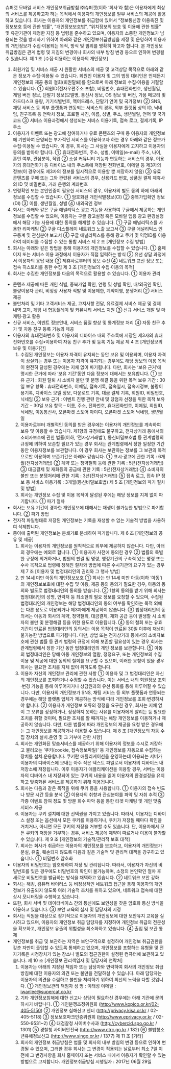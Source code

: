 슈퍼캣 모바일 서비스 개인정보취급방침
    ㈜슈퍼캣(이하 ‘회사’라 함)은 이용자에게 최상의 서비스를 제공하고자 하는 목적에서 이용자의 개인정보를 일부 서비스의 제공에 활용하고 있습니다.
  회사는 이용자의 개인정보를 취급함에 있어서 “정보통신망 이용촉진 및 정보보호 등에 관한 법률”, “개인정보보호법”, “위치정보의 보호 및 이용에 관한 법률” 및 유관기관이 제정한 지침 등 법령을 준수하고 있으며, 이용자의 소중한 개인정보가 남용되는 것을 방지하기 위하여 아래와 같은 개인정보취급방침을 제정 및 운영하여 이용자의 개인정보가 수집·이용되는 목적, 방식 및 범위를 명확히 하고자 합니다.
  본 개인정보취급방침은 관계 법령 및 지침의 변경이나 회사의 내부 방침 변경 등으로 인하여 변경될 수 있습니다.
  제 1 조 [수집·이용하는 이용자의 개인정보]
  1. 회원가입 및 서비스 제공 시 원활한 서비스의 제공 및 고객상담 목적으로 아래와 같은 정보가 수집·이용될 수 있습니다. 회원인 이용자 및 그의 법정 대리인은 언제든지 개인정보의 제공 동의 철회(회원탈퇴)를 함으로써 아래 정보의 수집·이용을 거절할 수 있습니다.
① 회원ID(전자우편주소 포함), 비밀번호, 휴대전화번호, 생년월일, 게임 버전 정보, 단말기 정보(모델명, 통신사 정보, OS 정보 및 버전, 가용 메모리 및 하드디스크 용량, 기기식별번호, 맥어드레스, 단말기 언어 및 국가정보)
② SNS, 채팅 서비스 등 외부 플랫폼과 연동되는 서비스의 경우, 외부 플랫폼 상의 ID, 닉네임, 친구목록 등 연락처 정보, 프로필 사진, 이름, 성별, 주소, 생년월일, 언어 및 국가코드
③ 서비스 이용과정에서 생성되는 서비스 이용기록, 접속 로그, 결제기록, IP주소
  2. 이용자가 이벤트 또는 광고에 참여하거나 유료 콘텐츠의 구매 등 이용자의 개인정보에 기반하여 운영되는 부가적인 서비스를 이용하고자 하는 경우 아래와 같은 정보가 수집·이용될 수 있습니다. 이 경우, 회사는 그 사실을 이용자에게 고지하고 이용자의 동의를 받아야 합니다.
① 휴대전화번호, 주소, 성별, 이메일(e-mail) 주소, 나이, 혼인 여부, 관심분야, 직업
② 소셜 커뮤니티 기능과 연동하는 서비스의 경우, 이용자의 휴대전화기 등 디바이스 내의 주소록에 저장된 전화번호, 이메일 등 제3자의 정보(이 경우에도 제3자의 정보를 일시적으로 이용할 뿐 저장하지 않음)
③ 유료 콘텐츠를 구매 또는 그와 관련된 서비스의 경우, 신용카드 번호, 상품권 결제 제휴사의 ID 및 비밀번호, 거래 은행의 계좌번호
  3. 연령확인 또는 본인인증이 필요한 서비스의 경우, 이용자의 별도 동의 하에 아래의 정보를 수집할 수 있습니다.
① 암호화된 개인식별정보(CI)
② 중복가입확인 정보(DI)
③ 이름, 생년월일, 성별
④ 내외국인 정보
  4. 회사는 아래와 같은 구글 애널리틱스 광고 기능을 사용하여 구글에서 제공하는 개인정보를 수집할 수 있으며, 이용자는 구글 광고설정 혹은 모바일 앱용 광고 환경설정에서 해당 기능 사용에 대한 동의를 해제할 수 있습니다.
① 구글 애널리틱스를 사용한 리마케팅
② 구글 디스플레이 네트워크 노출 보고서
③ 구글 애널리틱스 인구통계 및 관심분야 보고서
④ 구글 애널리틱스를 통해 광고 쿠키 및 익명ID를 이용하여 데이터를 수집할 수 있는 통합 서비스
  제 2 조 [개인정보 수집 방법]
  1. 회사는 아래와 같은 방법을 통해 이용자의 개인정보를 수집할 수 있습니다.
① 홈페이지 또는 서비스 이용 과정에서 이용자가 직접 입력하는 방식
② 유선 상담 과정에서 이용자의 응답 내용
③ 제휴사로부터의 정보 수신
④ 네트워크 교신 정보 또는 접속 히스토리를 통한 수집
  제 3 조 [개인정보의 수집·이용의 목적]
  1. 회사는 수집한 개인정보를 다음의 목적으로 활용할 수 있습니다.
① 이용자 관리
- 콘텐츠 제공에 따른 개인 식별, 중복가입 확인, 연령 및 성별 확인, 내/외국인 확인, 불량이용자 관리, 비정상 사용자 적발 및 이용제한, 계약이행, 분쟁처리
② 서비스 제공
- 불만처리 및 기타 고객서비스 제공, 고지사항 전달, 유료결제 서비스 제공 및 결제 내역 고지, 게임 내 협동플레이 및 커뮤니티 서비스 지원
③ 신규 서비스 개발 및 마케팅·광고 활용
- 신규 서비스, 이벤트 정보안내, 서비스 품질 향상 및 통계정보 처리
④ 자동 친구 추가 및 자동 친구 등록 기능의 제공
- 이용자의 휴대전화번호 및 이용자의 디바이스 내의 주소록에 저장된 제3자의 휴대전화번호를 수집•이용하여 자동 친구 추가 및 등록 기능 제공
  제 4 조 [개인정보의 보유 및 이용기간]
  1. 수집된 개인정보는 이용자 자격이 유지되는 동안 보유 및 이용되며, 이용자 자격이 상실되는 경우 또는 이용자 자격이 유지되는 경우에도 해당 정보의 이용 목적이 완전히 달성된 경우에는 지체 없이 파기됩니다. 다만, 회사는 ‘보유 근거’에 명시한 근거에 따라 ‘보유 기간’동안 다음 정보에 대해서는 보유합니다.
① 보유 근거 : 회원 탈퇴 시 소비자 불만 및 분쟁 해결 등을 위한 목적
보유 기간 : 30일
보유 항목 : 휴대전화번호, 이메일, 접속기록, 접속일시, 접속지정보, 불량이용기록, 디바이스 모델 정보, 다운로드 기록, 대금 결제 기록, 회원ID, 비밀번호, 닉네임
② 보유 근거 : 이벤트 진행 관련 안내 및 당첨자 선정을 위한 목적
보유 기간 – 30일
보유 항목 – 이름, 주소, 전화번호, 휴대전화번호, 이메일, 회원ID, 닉네임, 이동통신사, 오픈마켓 스토어 아이디, 오픈마켓 스토어 닉네임, 생년월일
  2. 이용자로부터 개별적인 동의를 받은 경우에는 이용자의 개인정보를 계속하여 보유 및 이용할 수 있습니다. 제1항의 규정에도 불구하고, 전자상거래 등에서의 소비자보호에 관한 법률(이하, ‘전자상거래법’), 통신비밀보호법 등 관계법령의 규정에 의하여 보존할 필요가 있는 경우 회사는 관계법령에서 정한 일정한 기간 동안 이용자정보를 보관합니다. 이 경우 회사는 보관하는 정보를 그 보관의 목적으로만 이용하며 보존기간은 아래와 같습니다.
① 표시·광고에 관한 기록 : 6개월(전자상거래법)
② 계약 또는 청약철회 등에 관한 기록 : 5년(전자상거래법)
③ 대금결제 및 재화등의 공급에 관한 기록 : 5년(전자상거래법)
④ 소비자의 불만 또는 분쟁처리에 관한 기록 : 3년(전자상거래법)
⑤ 접속 로그, 접속 IP 정보 등 서비스 이용기록 : 3개월(통신비밀보호법)
  제 5 조 [개인정보의 파기 절차 및 방법]
  1. 회사는 개인정보 수집 및 이용 목적이 달성된 후에는 해당 정보를 지체 없이 파기합니다.
① 파기 절차
- 회사는 보유 기간이 경과한 개인정보에 대해서는 재생이 불가능한 방법으로 파기합니다.
② 파기 방법
- 전자적 파일형태로 저장된 개인정보는 기록을 재생할 수 없는 기술적 방법을 사용하여 삭제합니다.
- 종이에 출력된 개인정보는 분쇄기로 분쇄하여 파기합니다.
  제 6 조 [개인정보의 공유 및 제공]
  1. 회사는 이용자의 개인정보를 원칙적으로 외부에 제공하지 않습니다. 다만, 아래의 경우에는 예외로 합니다.
① 이용자가 사전에 동의한 경우
② 법률의 특별한 규정에 의거하거나, 법원의 판결 및 명령, 행정기관의 구속력 있는 명령 또는 수사 목적으로 법령에 정해진 절차와 방법에 따른 수시기관의 요구가 있는 경우
  제 7 조 [이용자 및 법정대리인의 권리와 그 행사 방법]
  1. 만 14세 미만 아동의 개인정보보호
① 회사는 만 14세 미만 아동(이하 ‘아동’)의 개인정보보호에 대한 수집 및 이용, 제공 등의 동의가 필요한 경우, 아동의 동의와 별도로 법정대리인의 동의를 받습니다.
② 1항의 동의를 받기 위해 회사는 법정대리인의 성명, 연락처 등 최소한의 필요 정보를 요청할 수 있으며, 수집된 법정대리인의 개인정보는 해당 법정대리인의 동의 여부를 확인하는 목적 외에는 다른 용도로 이용되거나 제3자에게 제공하지 않습니다.
③ 법정대리인의 동의서는 아동과 회사의 계약, 청약철회, 대금결제, 재화 공급 등이 발생할 시 소비자의 불만 및 분쟁해결 등을 위한 용도로 이용됩니다.
④ 동의 철회 또는 유효기간이 만료된 법정대리인의 동의서는 이용 목적이 만료된 30일 이후에 재생이 불가능한 방법으로 파기됩니다. 다만, 상법 또는 전자상거래 등에서의 소비자보호에 관한 법률 등 관계 법령의 규정에 의해 보존할 필요성이 있는 경우 회사는 관계법령에서 정한 기간 동안 법정대리인의 개인 정보를 보관합니다.
⑤ 아동의 법정대리인은 당해 아동 개인정보의 열람, 정정요구, 또는 개인정보의 수집 이용 및 제공에 대한 동의의 철회를 요구할 수 있으며, 이러한 요청이 있을 경우 회사는 필요한 조치를 지체 없이 취하도록 합니다.
  2. 이용자 자신의 개인정보 관리에 관한 사항
① 이용자 및 그 법정대리인은 자신의 개인정보를 조회하거나 수정할 수 있습니다. 이는 서비스 내의 회원정보 조회·변경 기능을 통해 이루어지거나 상담원과의 유선 통화를 통해 이루어질 수 있습니다. 다만, 이용자의 개인정보가 SNS, 채팅 서비스 등 외부 플랫폼과 연동되는 경우에는 해당 플랫폼 업체가 제공하는 방식에 따라 개인정보를 조회·변경하셔야 합니다.
② 이용자가 개인정보 오류의 정정을 요구한 경우, 회사는 지체 없이 그 오류를 정정하거나, 정정하지 못하는 사유를 이용자에게 알리는 등 필요한 조치를 취할 것이며, 필요한 조치를 할 때까지는 해당 개인정보를 이용하거나 제공하지 않습니다. 다만, 다른 법률에 따라 개인정보의 제공을 요청 받은 경우에는 그 개인정보를 제공하거나 이용할 수 있습니다.
  제 8 조 [개인정보의 자동 수집 장치의 설치․운영 및 그 거부에 관한 사항]
  1. 회사는 개인화된 맞춤서비스를 제공하기 위해 이용자의 정보를 수시로 저장하고 불러오는 ‘쿠키(cookie, 접속정보파일)’ 등 개인정보를 자동으로 수집하는 장치를 설치․운용합니다. 쿠키란 애플리케이션을 운영하는데 이용되는 서버가 이용자의 디바이스에 보내는 아주 작은 텍스트 파일로서 이용자의 디바이스 내 저장소에 저장됩니다. 이후 이용자가 애플리케이션을 이용할 경우, 서버는 이용자의 디바이스 내 저장되어 있는 쿠키의 내용을 읽어 이용자의 환경설정을 유지하고 맞춤화된 서비스를 제공하기 위해 이용됩니다.
  2. 회사는 다음과 같은 목적을 위해 쿠키 등을 사용합니다.
① 이용자의 접속 빈도나 방문 시간 등을 분석
② 이용자의 취향과 관심분야를 파악 및 자취 추적
③ 각종 이벤트 참여 정도 및 방문 회수 파악 등을 통한 타겟 마케팅 및 개인 맞춤 서비스 제공
  3. 이용자는 쿠키 설치에 대한 선택권을 가지고 있습니다. 따라서, 이용자는 디바이스 설정 또는 옵션에서 모든 쿠키를 허용하거나, 쿠키가 저장될 때마다 확인을 거치거나, 아니면 모든 쿠키의 저장을 거부할 수도 있습니다. 단, 이용자께서 모든 쿠키의 저장을 거부하는 경우, 서비스 제공에 제약이 따르거나 이용이 불가할 수 있습니다.
  제 9 조 [개인정보의 기술적/관리적 보호 대책]
  1. 회사는 회사가 취급하는 이용자의 개인정보를 보호하고, 이용자의 개인정보가 분실, 유출, 훼손되지 않도록 다음과 같은 기술적 및 관리적 대책을 강구하고 있습니다.
① 비밀번호 암호화
- 이용자의 비밀번호는 암호화하여 저장 및 관리됩니다. 따라서, 이용자가 자신의 비밀번호를 잊은 경우에도 비밀번호의 확인이 불가능하며, 소정의 본인확인 절차 후 새로운 비밀번호를 발급하는 방식을 채택하고 있습니다.
② 네트워크 보안 강화
- 회사는 해킹, 컴퓨터 바이러스 등 비정상적인 네트워크 접근을 통해 이용자의 개인정보가 유출되지 않도록 여러 기술적 조치를 취하고 있으며, 네트워크 접속에 대한 상시 모니터링을 수행하고 있습니다.
- 또한, 회사 서버 및 데이터베이스 간의 통신에도 보안성을 갖춘 암호화 통신 방식을 이용하고 있습니다.
③ 보안 교육의 실시 및 담당자의 지정
- 회사는 직원을 대상으로 정기적으로 이용자의 개인정보에 대한 보안유지 교육을 실시하고 있으며, 이용자의 개인정보 취급 담당자를 지정하여 개인정보 취급의 전문성을 확보하고, 개인정보 유출의 위험성을 최소화하고 있습니다.
④ 출입 및 보관 통제
- 개인정보를 취급 및 보관하는 지역은 보안구역으로 설정하여 개인정보 취급권한을 갖춘 자만이 출입할 수 있도록 통제하고 있으며, 개인정보를 포함하는 유형물 및 전자기록은 시정장치가 있는 장소나 별도의 접근권한이 설정된 컴퓨터에 보관하고 있습니다.
  제 10 조 [개인정보 관리책임자 및 담당자의 연락처]
  1. 이용자는 아래의 지정된 책임자 또는 담당자와 연락하여 회사의 개인정보 취급방침에 대한 이용자의 의견 또는 불만을 전달하실 수 있습니다. 아래 담당자는 이용자의 의견을 수렴하고 불만을 처리하기 위하여 최선의 노력을 다할 것입니다.
① 개인정보관리 책임자
성 명 : 이태성
이메일 : iwanlee@supercat.co.kr
  2. 기타 개인정보침해에 대한 신고나 상담이 필요하신 경우에는 아래 기관에 문의하시기 바랍니다.
① 개인분쟁조정위원회 (http://www.kopico.or.kr/02-405-5150)
② 개인정보 침해신고 센터 (http://privacy.kisa.or.kr / 02-405-5118)
③ 정보보호마크인증위원회 (http://www.eprivacy.or.kr / 02-550-9531~2)
④ 대검찰청 사이버수사과 (http://cybercid.spo.go.kr / 1301)
⑤ 경찰청 사이버안전국 (http://www.ctrc.go.kr / 182)
⑥ 불법청소년유해정보신고 (http://www.singo.or.kr / 1377)
  제 11 조 [기타]
  1. 회사의 개인정보 취급방침은 법률 및 회사의 내부 방침의 변경 등으로 인하여 변경될 수 있으며, 그러한 경우 회사는 그 변경이 적용되는 날로부터 최소 7일 이전에 그 변경사항을 회사 홈페이지 또는 서비스 내에서 이용자가 확인할 수 있는 방법으로 고지합니다.
    개인정보취급방침 시행일자 : 2017년 06월 29일